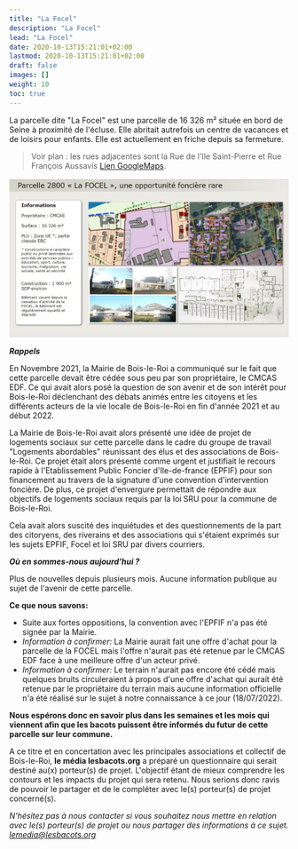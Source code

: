 ```yaml
---
title: "La Focel"
description: "La Focel"
lead: "La Focel"
date: 2020-10-13T15:21:01+02:00
lastmod: 2020-10-13T15:21:01+02:00
draft: false
images: []
weight: 10
toc: true
---
```


La parcelle dite "La Focel" est une parcelle de 16 326 m² située en bord de Seine à proximité de l'écluse.
Elle abritait autrefois un centre de vacances et de loisirs pour enfants. Elle est actuellement en friche depuis sa fermeture.

> Voir plan : les rues adjacentes sont la Rue de l'Ile Saint-Pierre et Rue François Aussavis [Lien GoogleMaps](https://goo.gl/maps/ZyMpQDTMEHB4kbga8).

![Description de la parcelle extraite du GT Logements abordables du 24/11/2021](images/GT_24112021_FOCEL.JPG "Description de la parcelle extraite du GT Logements abordables du 24/11/2021")

***Rappels***

En Novembre 2021, la Mairie de Bois-le-Roi a communiqué sur le fait que cette parcelle devait être cédée sous peu par son propriétaire, le CMCAS EDF. Ce qui avait alors posé la question de son avenir et de son intérêt pour Bois-le-Roi déclenchant des débats animés entre les citoyens et les différents acteurs de la vie locale de Bois-le-Roi en fin d'année 2021 et au début 2022.

La Mairie de Bois-le-Roi avait alors présenté une idée de projet de logements sociaux sur cette parcelle dans le cadre du groupe de travail "Logements abordables" réunissant des élus et des associations de Bois-le-Roi. Ce projet était alors présenté comme urgent et justifiait le recours rapide à l'Etablissement Public Foncier d'Ile-de-france (EPFIF) pour son financement au travers de la signature d'une convention d'intervention foncière. De plus, ce projet d'envergure permettait de répondre aux objectifs de logements sociaux requis par la loi SRU pour la commune de Bois-le-Roi.

Cela avait alors suscité des inquiétudes et des questionnements de la part des citoryens, des riverains et des associations qui s'étaient exprimés sur les sujets EPFIF, Focel et loi SRU par divers courriers.

***Où en sommes-nous aujourd'hui ?***

Plus de nouvelles depuis plusieurs mois. Aucune information publique au sujet de l'avenir de cette parcelle.

**Ce que nous savons:**
- Suite aux fortes oppositions, la convention avec l'EPFIF n'a pas été signée par la Mairie.
- *Information à confirmer:* La Mairie aurait fait une offre d'achat pour la parcelle de la FOCEL mais l'offre n'aurait pas été retenue par le CMCAS EDF face à une meilleure offre d'un acteur privé. 
- *Information à confirmer:* Le terrain n'aurait pas encore été cédé mais quelques bruits circuleraient à propos d'une offre d'achat qui aurait été retenue par le propriétaire du terrain mais aucune information officielle n'a été réalisé sur le sujet à notre connaissance à ce jour (18/07/2022).

**Nous espérons donc en savoir plus dans les semaines et les mois qui viennent afin que les bacots puissent être informés du futur de cette parcelle sur leur commune.**

A ce titre et en concertation avec les principales associations et collectif de Bois-le-Roi, **le média lesbacots.org** a préparé un questionnaire qui serait destiné au(x) porteur(s) de projet. L'objectif étant de mieux comprendre les contours et les impacts du projet qui sera retenu. Nous serions donc ravis de pouvoir le partager et de le compléter avec le(s) porteur(s) de projet concerné(s).

*N'hésitez pas à nous contacter si vous souhaitez nous mettre en relation avec le(s) porteur(s) de projet ou nous partager des informations à ce sujet. lemedia@lesbacots.org*
